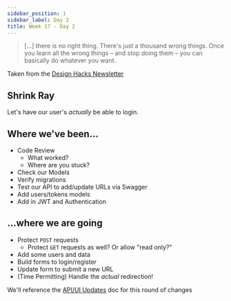 ```yaml
---
sidebar_position: 1
sidebar_label: Day 2
title: Week 17 - Day 2
---
```


<!-- markdownlint-disable no-trailing-punctuation -->

> [...] there is no right thing. There's just a thousand wrong things. Once you learn all the wrong things – and stop doing them – you can basically do whatever you want.

Taken from the [Design Hacks Newsletter](https://www.learnui.design/newsletter.html)

## Shrink Ray

Let's have our user's _actually_ be able to login.

## Where we've been...

- Code Review
  - What worked?
  - Where are you stuck?
- Check our Models
- Verify migrations
- Test our API to add/update URLs via Swagger
- Add users/tokens models
- Add in JWT and Authentication

## ...where we are going

- Protect `POST` requests
  - Protect `GET` requests as well? Or allow "read only?"
- Add some users and data
- Build forms to login/register
- Update form to submit a new URL
- (Time Permitting) Handle the _actual_ redirection!

We'll reference the [API/UI Updates](./API_UI_UPDATES.md) doc for this round of changes
